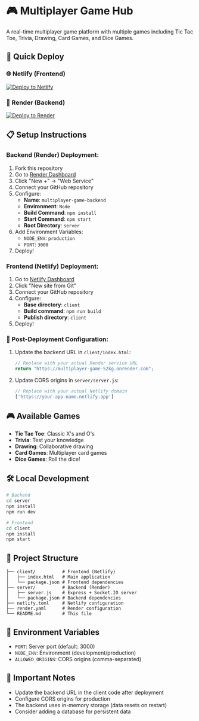 # 🎮 Multiplayer Game Hub

A real-time multiplayer game platform with multiple games including Tic Tac Toe, Trivia, Drawing, Card Games, and Dice Games.

## 🚀 Quick Deploy

### 🌐 Netlify (Frontend)
[![Deploy to Netlify](https://www.netlify.com/img/deploy/button.svg)](https://app.netlify.com/start)

### 🔧 Render (Backend)
[![Deploy to Render](https://render.com/images/deploy-to-render-button.svg)](https://render.com/deploy)

## 📋 Setup Instructions

### Backend (Render) Deployment:
1. Fork this repository
2. Go to [Render Dashboard](https://dashboard.render.com/)
3. Click "New +" → "Web Service"
4. Connect your GitHub repository
5. Configure:
   - **Name**: `multiplayer-game-backend`
   - **Environment**: `Node`
   - **Build Command**: `npm install`
   - **Start Command**: `npm start`
   - **Root Directory**: `server`
6. Add Environment Variables:
   - `NODE_ENV`: `production`
   - `PORT`: `3000`
7. Deploy!

### Frontend (Netlify) Deployment:
1. Go to [Netlify Dashboard](https://app.netlify.com/)
2. Click "New site from Git"
3. Connect your GitHub repository
4. Configure:
   - **Base directory**: `client`
   - **Build command**: `npm run build`
   - **Publish directory**: `client`
5. Deploy!

### 🔧 Post-Deployment Configuration:
1. Update the backend URL in `client/index.html`:
   ```javascript
   // Replace with your actual Render service URL
   return "https://multiplayer-game-52kg.onrender.com";
   ```
2. Update CORS origins in `server/server.js`:
   ```javascript
   // Replace with your actual Netlify domain
   ['https://your-app-name.netlify.app']
   ```

## 🎮 Available Games
- **Tic Tac Toe**: Classic X's and O's
- **Trivia**: Test your knowledge
- **Drawing**: Collaborative drawing
- **Card Games**: Multiplayer card games
- **Dice Games**: Roll the dice!

## 🛠️ Local Development
```bash
# Backend
cd server
npm install
npm run dev

# Frontend
cd client
npm install
npm start
```

## 📁 Project Structure
```
├── client/          # Frontend (Netlify)
│   ├── index.html   # Main application
│   └── package.json # Frontend dependencies
├── server/          # Backend (Render)
│   ├── server.js    # Express + Socket.IO server
│   └── package.json # Backend dependencies
├── netlify.toml     # Netlify configuration
├── render.yaml      # Render configuration
└── README.md        # This file
```

## 🔧 Environment Variables
- `PORT`: Server port (default: 3000)
- `NODE_ENV`: Environment (development/production)
- `ALLOWED_ORIGINS`: CORS origins (comma-separated)

## 🚨 Important Notes
- Update the backend URL in the client code after deployment
- Configure CORS origins for production
- The backend uses in-memory storage (data resets on restart)
- Consider adding a database for persistent data
